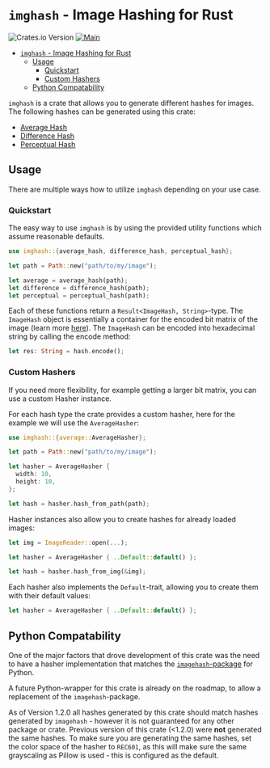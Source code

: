# `imghash` - Image Hashing for Rust

![Crates.io Version](https://img.shields.io/crates/v/imghash)
[![Main](https://github.com/YannickAlex07/imghash-rs/actions/workflows/main.yaml/badge.svg)](https://github.com/YannickAlex07/imghash-rs/actions/workflows/main.yaml)

- [`imghash` - Image Hashing for Rust](#imghash---image-hashing-for-rust)
  - [Usage](#usage)
    - [Quickstart](#quickstart)
    - [Custom Hashers](#custom-hashers)
  - [Python Compatability](#python-compatability)

`imghash` is a crate that allows you to generate different hashes for images. The following hashes can be generated using this crate:

* [Average Hash](./docs/average.md)
* [Difference Hash](./docs/difference.md)
* [Perceptual Hash](./docs/perceptual.md)

## Usage

There are multiple ways how to utilize `imghash` depending on your use case.

### Quickstart

The easy way to use `imghash` is by using the provided utility functions which assume reasonable defaults.

```rust
use imghash::{average_hash, difference_hash, perceptual_hash};

let path = Path::new("path/to/my/image");

let average = average_hash(path);
let difference = difference_hash(path);
let perceptual = perceptual_hash(path);
```

Each of these functions return a `Result<ImageHash, String>`-type. The `ImageHash` object is essentially a container for the encoded bit matrix of the image (learn more [here](./docs/encoding.md)). The `ImageHash` can be encoded into hexadecimal string by calling the encode method:

```rust
let res: String = hash.encode();
```

### Custom Hashers

If you need more flexibility, for example getting a larger bit matrix, you can use a custom Hasher instance.

For each hash type the crate provides a custom hasher, here for the example we will use the `AverageHasher`:

```rust
use imghash::{average::AverageHasher};

let path = Path::new("path/to/my/image");

let hasher = AverageHasher {
  width: 10,
  height: 10,
};

let hash = hasher.hash_from_path(path);
```

Hasher instances also allow you to create hashes for already loaded images:

```rust
let img = ImageReader::open(...);

let hasher = AverageHasher { ..Default::default() };

let hash = hasher.hash_from_img(&img);
```

Each hasher also implements the `Default`-trait, allowing you to create them with their default values:

```rust
let hasher = AverageHasher { ..Default::default() };
```

## Python Compatability

One of the major factors that drove development of this crate was the need to have a hasher implementation that matches the [`imagehash`-package](https://pypi.org/project/ImageHash/) for Python.

A future Python-wrapper for this crate is already on the roadmap, to allow a replacement of the `imagehash`-package.

As of Version 1.2.0 all hashes generated by this crate should match hashes generated by `imagehash` - however it is not guaranteed for any other package or crate. Previous version of this crate (<1.2.0) were **not** generated the same hashes. To make sure you are generating the same hashes, set the color space of the hasher to `REC601`, as this will make sure the same grayscaling as Pillow is used - this is configured as the default.